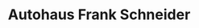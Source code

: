 ---
title: "Autohaus Frank Schneider"
url: /bad-frankenhausen-kyffhaeuser/autohaus-frank-schneider/
shop: Autohaus
---